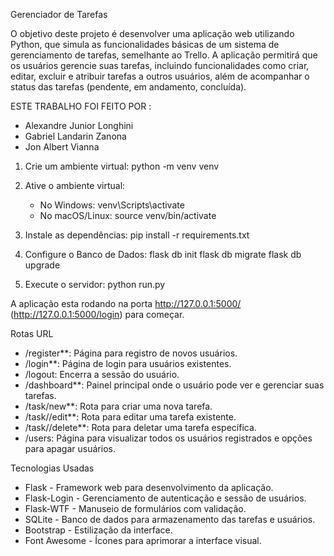 Gerenciador de Tarefas

O objetivo deste projeto é desenvolver uma aplicação web
utilizando Python, que simula as funcionalidades básicas de um
sistema de gerenciamento de tarefas, semelhante ao Trello. A
aplicação permitirá que os usuários gerencie suas tarefas,
incluindo funcionalidades como criar, editar, excluir e atribuir
tarefas a outros usuários, além de acompanhar o status das tarefas
(pendente, em andamento, concluída).

ESTE TRABALHO FOI FEITO POR :
- Alexandre Junior Longhini
- Gabriel Landarin Zanona
- Jon Albert Vianna

1. Crie um ambiente virtual:
    python -m venv venv

2. Ative o ambiente virtual:
    - No Windows:
        venv\Scripts\activate
    - No macOS/Linux:
        source venv/bin/activate

3. Instale as dependências:
    pip install -r requirements.txt

4. Configure o Banco de Dados:
    flask db init
    flask db migrate
    flask db upgrade

5. Execute o servidor:
   python run.py

A aplicação esta rodando na porta  http://127.0.0.1:5000/ (http://127.0.0.1:5000/login) para começar.

Rotas URL

- /register**: Página para registro de novos usuários.
- /login**: Página de login para usuários existentes.
- /logout: Encerra a sessão do usuário.
- /dashboard**: Painel principal onde o usuário pode ver e gerenciar suas tarefas.
- /task/new**: Rota para criar uma nova tarefa.
- /task/<id>/edit**: Rota para editar uma tarefa existente.
- /task/<id>/delete**: Rota para deletar uma tarefa específica.
- /users: Página para visualizar todos os usuários registrados e opções para apagar usuários.

Tecnologias Usadas

- Flask - Framework web para desenvolvimento da aplicação.
- Flask-Login - Gerenciamento de autenticação e sessão de usuários.
- Flask-WTF - Manuseio de formulários com validação.
- SQLite - Banco de dados para armazenamento das tarefas e usuários.
- Bootstrap  - Estilização da interface.
- Font Awesome - Ícones para aprimorar a interface visual.

